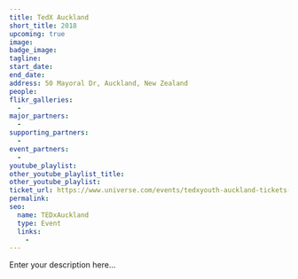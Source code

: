 ```yaml
---
title: TedX Auckland
short_title: 2018
upcoming: true
image:
badge_image:
tagline:
start_date:
end_date:
address: 50 Mayoral Dr, Auckland, New Zealand
people:
flikr_galleries:
  -
major_partners:
  -
supporting_partners:
  -
event_partners:
  -
youtube_playlist:
other_youtube_playlist_title:
other_youtube_playlist:
ticket_url: https://www.universe.com/events/tedxyouth-auckland-tickets-auckland-C4ZGY0
permalink:
seo:
  name: TEDxAuckland
  type: Event
  links:
    - 
---
```


Enter your description here...
